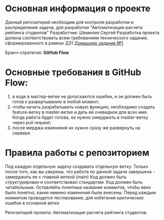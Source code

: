 # Основная информация о проекте
Данный репозиторий необходим для контроля разработки и распределения задача, для разработки "Автоматизации расчета рейтинга студентов"
Разработчик: Шемилин Сергей
Разработка проекта должна соответствовать всем требованиям технического задания, сформированного в рамках ДЗ1
[Домашнее задание №1](https://docs.google.com/document/d/1pDuhiJAJGk2tDQoOKFsFmCFGfvzUhfBm/edit)

Бранч-стратегия: **GitHub Flow**

# Основные требования в GitHub Flow:
  1. в коде в мастер-ветке не допускаются ошибки, и он должен быть готов к развертыванию в любой момент;
  2. чтобы начать разрабатывать новую функцию, необходимо создать feature-ветку в master-ветке и дать ей очевидное для всех имя. Когда работа будет готова, ее нужно смерджить в master-ветку через pull request;
  3. после мерджа изменений их нужно сразу же развернуть на сервере.

# Правила работы с репозиторием
Под каждую отдельную задачу создавать отдельную ветку. Только после того, как вы уверены, что работа по данной задаче завершена - замерджить ее с главной веткой (main)
Код должен быть структурирован и соответствовал стандартам. Код должен быть читабельным.
Оставляйть понятные названия коммитов, чтобы явно было понятно, какие именно изменения были внесены.
Перед каждым коммитом проводится тестирование, для избегания критических ошибок в основной ветке

Репозиторий проекта: Автоматизация расчета рейтинга студентов.
